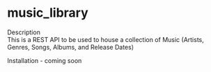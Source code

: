 # music_library

Description<br>
This is a REST API to be used to house a collection of Music (Artists, Genres, Songs, Albums, and Release Dates)

Installation - coming soon
